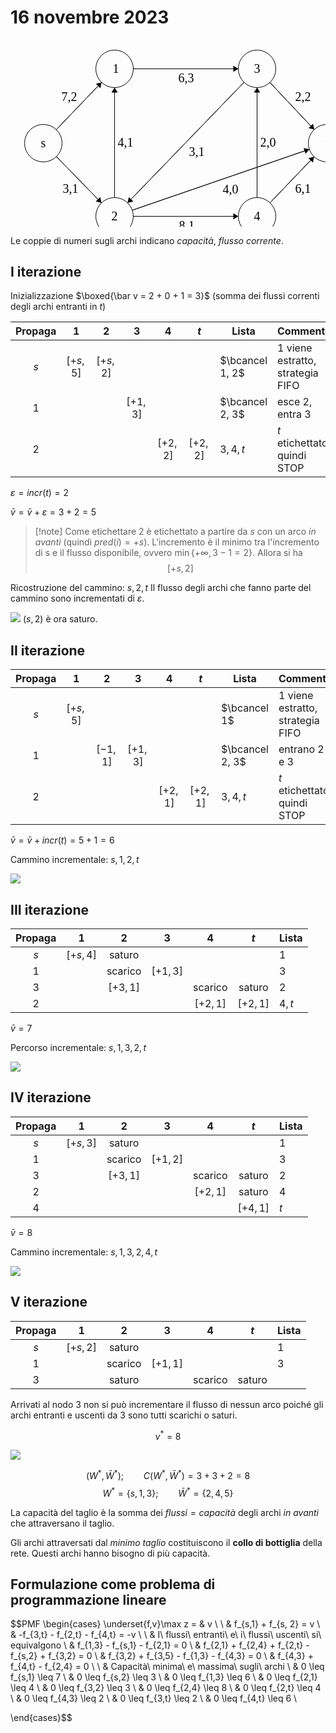 # 16 novembre 2023

<?xml version="1.0" standalone="no"?>
<!DOCTYPE svg PUBLIC "-//W3C//DTD SVG 1.1//EN" "https://www.w3.org/Graphics/SVG/1.1/DTD/svg11.dtd">

<svg width="540" height="320" version="1.1" xmlns="http://www.w3.org/2000/svg">
	<ellipse stroke="black" stroke-width="1" fill="none" cx="52.5" cy="165.5" rx="30" ry="30"/>
	<text x="48.5" y="171.5" font-family="Times New Roman" font-size="20">s</text>
	<ellipse stroke="black" stroke-width="1" fill="none" cx="166.5" cy="46.5" rx="30" ry="30"/>
	<text x="163.5" y="52.5" font-family="Times New Roman" font-size="20">1</text>
	<ellipse stroke="black" stroke-width="1" fill="none" cx="166.5" cy="282.5" rx="30" ry="30"/>
	<text x="161.5" y="288.5" font-family="Times New Roman" font-size="20">2</text>
	<ellipse stroke="black" stroke-width="1" fill="none" cx="394.5" cy="282.5" rx="30" ry="30"/>
	<text x="389.5" y="288.5" font-family="Times New Roman" font-size="20">4</text>
	<ellipse stroke="black" stroke-width="1" fill="none" cx="394.5" cy="46.5" rx="30" ry="30"/>
	<text x="389.5" y="52.5" font-family="Times New Roman" font-size="20">3</text>
	<ellipse stroke="black" stroke-width="1" fill="none" cx="506.5" cy="165.5" rx="30" ry="30"/>
	<text x="503.5" y="171.5" font-family="Times New Roman" font-size="20">t</text>
	<polygon stroke="black" stroke-width="1" points="73.253,143.837 145.747,68.163"/>
	<polygon fill="black" stroke-width="1" points="145.747,68.163 136.602,70.481 143.823,77.399"/>
	<text x="81.5" y="97.5" font-family="Times New Roman" font-size="20">7,2</text>
	<polygon stroke="black" stroke-width="1" points="73.436,186.987 145.564,261.013"/>
	<polygon fill="black" stroke-width="1" points="145.564,261.013 143.562,251.794 136.4,258.773"/>
	<text x="83.5" y="244.5" font-family="Times New Roman" font-size="20">3,1</text>
	<polygon stroke="black" stroke-width="1" points="196.5,282.5 364.5,282.5"/>
	<polygon fill="black" stroke-width="1" points="364.5,282.5 356.5,277.5 356.5,287.5"/>
	<text x="269.5" y="303.5" font-family="Times New Roman" font-size="20">8,1</text>
	<polygon stroke="black" stroke-width="1" points="415.245,260.829 485.755,187.171"/>
	<polygon fill="black" stroke-width="1" points="485.755,187.171 476.611,189.493 483.835,196.408"/>
	<text x="455.5" y="244.5" font-family="Times New Roman" font-size="20">6,1</text>
	<polygon stroke="black" stroke-width="1" points="415.061,68.346 485.939,143.654"/>
	<polygon fill="black" stroke-width="1" points="485.939,143.654 484.097,134.402 476.815,141.255"/>
	<text x="455.5" y="97.5" font-family="Times New Roman" font-size="20">2,2</text>
	<polygon stroke="black" stroke-width="1" points="196.5,46.5 364.5,46.5"/>
	<polygon fill="black" stroke-width="1" points="364.5,46.5 356.5,41.5 356.5,51.5"/>
	<text x="268.5" y="67.5" font-family="Times New Roman" font-size="20">6,3</text>
	<polygon stroke="black" stroke-width="1" points="166.5,252.5 166.5,76.5"/>
	<polygon fill="black" stroke-width="1" points="166.5,76.5 161.5,84.5 171.5,84.5"/>
	<text x="171.5" y="170.5" font-family="Times New Roman" font-size="20">4,1</text>
	<polygon stroke="black" stroke-width="1" points="194.867,272.738 478.133,175.262"/>
	<polygon fill="black" stroke-width="1" points="478.133,175.262 468.941,173.137 472.195,182.593"/>
	<text x="339.5" y="245.5" font-family="Times New Roman" font-size="20">4,0</text>
	<polygon stroke="black" stroke-width="1" points="394.5,252.5 394.5,76.5"/>
	<polygon fill="black" stroke-width="1" points="394.5,76.5 389.5,84.5 399.5,84.5"/>
	<text x="399.5" y="170.5" font-family="Times New Roman" font-size="20">2,0</text>
	<polygon stroke="black" stroke-width="1" points="373.656,68.076 187.344,260.924"/>
	<polygon fill="black" stroke-width="1" points="187.344,260.924 196.499,258.645 189.307,251.697"/>
	<text x="285.5" y="185.5" font-family="Times New Roman" font-size="20">3,1</text>
</svg>

Le coppie di numeri sugli archi indicano $capacità,\ flusso\ corrente$.

## I iterazione

Inizializzazione $\boxed{\bar v = 2 + 0 + 1 = 3}$ (somma dei flussi correnti degli archi entranti in $t$)

| Propaga |   $1$    |   $2$    |   $3$    |   $4$    |   $t$    | Lista           | Commento                           |
|:-------:|:--------:|:--------:|:--------:|:--------:|:--------:| --------------- | ---------------------------------- |
|   $s$   | $[+s,5]$ | $[+s,2]$ |          |          |          | $\bcancel 1, 2$ | $1$ viene estratto, strategia FIFO |
|   $1$   |          |          | $[+1,3]$ |          |          | $\bcancel 2, 3$ | esce $2$, entra $3$                |
|   $2$   |          |          |          | $[+2,2]$ | $[+2,2]$ | $3,4,t$           | $t$ etichettato, quindi STOP       | 

$\varepsilon = incr(t) = 2$

$\bar v = \bar v + \varepsilon = 3 + 2 = 5$

> [!note] Come etichettare
> $2$ è etichettato a partire da $s$ con un arco *in avanti* (quindi $pred(i)=+s$). L'incremento è il minimo tra l'incremento di s e il flusso disponibile, ovvero $\min\{+\infty, 3-1=2\}$. Allora si ha $$[+s,2]$$

Ricostruzione del cammino: $s,2,t$
Il flusso degli archi che fanno parte del cammino sono incrementati di $\varepsilon$.

![](prima-iterazione.png)
$(s,2)$ è ora saturo.
## II iterazione

| Propaga |   $1$    |   $2$    |   $3$    |   $4$    |   $t$    | Lista           | Commento                           |
|:-------:|:--------:|:--------:|:--------:|:--------:|:--------:| --------------- | ---------------------------------- |
|   $s$   | $[+s,5]$ |          |          |          |          | $\bcancel 1$    | $1$ viene estratto, strategia FIFO |
|   $1$   |          | $[-1,1]$ | $[+1,3]$ |          |          | $\bcancel 2, 3$ | entrano $2$ e $3$                  |
|   $2$   |          |          |          | $[+2,1]$ | $[+2,1]$ | $3,4,t$         | $t$ etichettato, quindi STOP       | 

$\bar v = \bar v + incr(t) = 5 + 1 = 6$

Cammino incrementale: $s,1,2,t$

![](seconda-iterazione.png)

## III iterazione

| Propaga |   $1$    |   $2$   |   $3$    |   $4$    |   $t$    | Lista        |
|:-------:|:--------:|:-------:|:--------:|:--------:|:--------:| ------------ |
|   $s$   | $[+s,4]$ | saturo  |          |          |          | $1$ |
|   $1$   |          | scarico | $[+1,3]$ |          |          | $3$          | 
|   $3$   |          |  $[+3,1]$       |          | scarico | saturo | $2$      |
|   $2$   |          |         |          | $[+2,1]$ | $[+2,1]$ | $4,t$      |

$\bar v = 7$

Percorso incrementale: $s,1,3,2,t$

![](terza-iterazione.png)

## IV iterazione

| Propaga |   $1$    |   $2$    |   $3$    |   $4$    |   $t$    | Lista |
|:-------:|:--------:|:--------:|:--------:|:--------:|:--------:| ----- |
|   $s$   | $[+s,3]$ |  saturo  |          |          |          | $1$   |
|   $1$   |          | scarico  | $[+1,2]$ |          |          | $3$   |
|   $3$   |          | $[+3,1]$ |          | scarico  |  saturo  | $2$   |
|   $2$   |          |          |          | $[+2,1]$ |  saturo  | $4$   |
|   $4$   |          |          |          |          | $[+4,1]$ | $t$   | 

$\bar v = 8$

Cammino incrementale: $s,1,3,2,4,t$

![](static/quarta-iterazione.png)

## V iterazione

| Propaga |   $1$    |   $2$   |   $3$    |   $4$   |  $t$   | Lista |
|:-------:|:--------:|:-------:|:--------:|:-------:|:------:| ----- |
|   $s$   | $[+s,2]$ | saturo  |          |         |        | $1$   |
|   $1$   |          | scarico | $[+1,1]$ |         |        | $3$   |
|   $3$   |          | saturo  |          | scarico | saturo |       |

Arrivati al nodo $3$ non si può incrementare il flusso di nessun arco poiché gli archi entranti e uscenti da $3$ sono tutti scarichi o saturi. 

$$v^* = 8$$

![](quinta-iterazione.png)

$$(W^*, \bar W^*);\qquad C(W^*,\bar W^*) = 3 + 3 + 2 = 8$$
$$W^* = \{s, 1, 3\};\qquad \bar W^* = \{2, 4, 5\}$$

La capacità del taglio è la somma dei $flussi=capacità$ degli archi *in avanti* che attraversano il taglio.

Gli archi attraversati dal *minimo taglio* costituiscono il **collo di bottiglia** della rete. Questi archi hanno bisogno di più capacità.

## Formulazione come problema di programmazione lineare

$$PMF \begin{cases} \underset{f,v}\max z = & v \\
\\
& f_{s,1} + f_{s, 2} = v \\
& -f_{3,t} - f_{2,t} - f_{4,t} = -v \\
\\
& I\ flussi\ entranti\ e\ i\ flussi\ uscenti\ si\ equivalgono \\
& f_{1,3} - f_{s,1} - f_{2,1} = 0 \\
& f_{2,1} + f_{2,4} + f_{2,t} - f_{s,2} + f_{3,2} = 0 \\
& f_{3,2} + f_{3,5} - f_{1,3} - f_{4,3} = 0 \\
& f_{4,3} + f_{4,t} - f_{2,4} = 0 \\
\\
& Capacità\ minima\ e\ massima\ sugli\ archi \\
& 0 \leq f_{s,1} \leq 7 \\
& 0 \leq f_{s,2} \leq 3 \\
& 0 \leq f_{1,3} \leq 6 \\
& 0 \leq f_{2,1} \leq 4 \\
& 0 \leq f_{3,2} \leq 3 \\
& 0 \leq f_{2,4} \leq 8 \\
& 0 \leq f_{2,t} \leq 4 \\
& 0 \leq f_{4,3} \leq 2 \\
& 0 \leq f_{3,t} \leq 2 \\
& 0 \leq f_{4,t} \leq 6 \\



\end{cases}$$